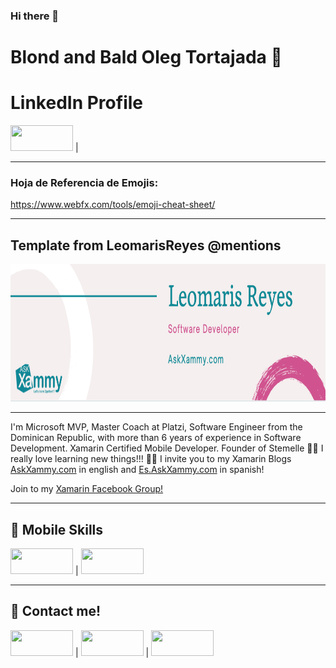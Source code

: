 ### Hi there 👋

<!--
**AnimaOleg/AnimaOleg** is a ✨ _special_ ✨ repository because its `README.md` (this file) appears on your GitHub profile.

Here are some ideas to get you started:

- 🔭 I’m currently working on ...
- 🌱 I’m currently learning ...
- 👯 I’m looking to collaborate on ...
- 🤔 I’m looking for help with ...
- 💬 Ask me about ...
- 📫 How to reach me: ...
- 😄 Pronouns: ...
- ⚡ Fun fact: ...
-->



# Blond and Bald Oleg Tortajada 🙋‍

# LinkedIn Profile
<a target="_blank"><img src="[https://img.shields.io/badge/-Xamarin-%23d65e9a](https://play-lh.googleusercontent.com/kMofEFLjobZy_bCuaiDogzBcUT-dz3BBbOrIEjJ-hqOabjK8ieuevGe6wlTD15QzOqw)" height="41" width="100" href="https://www.linkedin.com/in/oleg-tortajada-amor%C3%B3s-31b53383/"></a> |

<hr />

### Hoja de Referencia de Emojis:
https://www.webfx.com/tools/emoji-cheat-sheet/

<hr />

## Template from LeomarisReyes @mentions 
<img src="https://github.com/LeomarisReyes/leomarisreyes/blob/master/_LRR.png" height="220" width="1020" title="AskXammy"/>

<hr />


I'm Microsoft MVP, Master Coach at Platzi, Software Engineer from the Dominican Republic, with more than 6 years of experience in Software Development. Xamarin Certified Mobile Developer. Founder  of Stemelle 👩‍💻 I really love learning new things!!! 💚💕
I invite you to my Xamarin Blogs <a href="https://askxammy.com">AskXammy.com</a> in english and <a href="https://es.askxammy.com">Es.AskXammy.com</a> in spanish! 

Join to my <a href="https://www.facebook.com/groups/aprendiendoxamarinformsynetcore">Xamarin Facebook Group!</a> 

<hr />

## 📱 Mobile Skills 
<a target="_blank"><img src="https://img.shields.io/badge/-Xamarin-%23d65e9a" height="41" width="100"></a> |
<a target="_blank"><img src="https://img.shields.io/badge/-XAML-%230f95a0" height="41" width="100"></a>


<hr />

## 📝  Contact me!
   
<a href="https://do.linkedin.com/in/leomaris-reyes-1b598661" target="_blank"><img src="https://img.shields.io/badge/-LinkedIn-%230f95a0" height="41" width="100"></a> | <a href="https://twitter.com/LeomarisReyes11" target="_blank"><img src="https://img.shields.io/badge/-Twitter-%23d65e9a" height="41" width="100"></a> | <a href="mailto:reyes.leomaris@gmail.com" target="_blank"><img src="https://img.shields.io/badge/-%20%20Email%20%20-%230f95a0" height="41" width="100"></a> 



